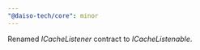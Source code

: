 ```yaml
---
"@daiso-tech/core": minor
---
```


Renamed <i>ICacheListener</i> contract to <i>ICacheListenable</i>.
